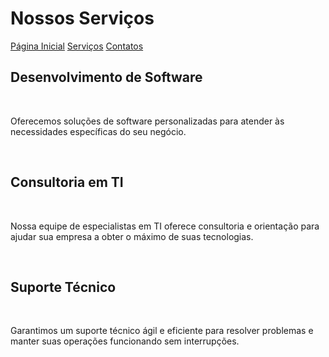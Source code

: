 <!DOCTYPE html>
<html lang="pt-br"
  <head>
    <meta charset="UTF-8">
    <meta name="viewport" content="width=device-width, initial-scale=1.0">
    <title>projeto2</title>
  </head>
  <body>
    <h1>Nossos Serviços</h1>
    <a href="">Página Inicial</a>
    <a href="https://github.com/Anderson6919/Projetodocao2/blob/42c6dab1ead50b6562cddf9e6575112f7a4e19d1/servicos.md">Serviços</a>
    <a href="https://github.com/Anderson6919/Projetodocao2/blob/b3b087d9aaf1217ada65de7251d98ee60560f39a/servicos.md">Contatos</a>
    <br>
    <h2>Desenvolvimento de Software</h2>
    <br>
    <p>Oferecemos soluções de software personalizadas para atender às necessidades específicas do seu negócio.</p>
    <br>
    <h2>Consultoria em TI</h2>
    <br>
    <p>Nossa equipe de especialistas em TI oferece consultoria e orientação para ajudar sua empresa a obter o máximo de suas tecnologias.</p>
    <br>
    <h2>Suporte Técnico</h2>
    <br>
    <p>Garantimos um suporte técnico ágil e eficiente para resolver problemas e manter suas operações funcionando sem interrupções.</p>
  </body>
</html>
